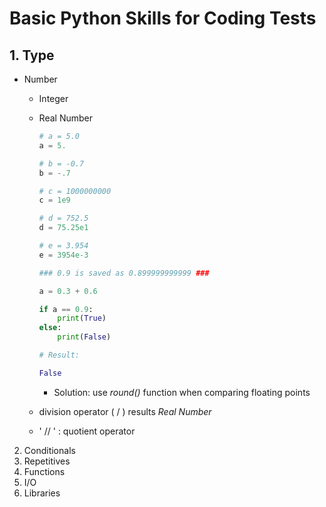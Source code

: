 # Basic Python Skills for Coding Tests

## 1. Type

- Number

  - Integer
  - Real Number

    ```python
    # a = 5.0
    a = 5.

    # b = -0.7
    b = -.7

    # c = 1000000000
    c = 1e9

    # d = 752.5
    d = 75.25e1

    # e = 3.954
    e = 3954e-3
    ```

    ```python
    ### 0.9 is saved as 0.899999999999 ###

    a = 0.3 + 0.6

    if a == 0.9:
        print(True)
    else:
        print(False)

    # Result:

    False
    ```

    - Solution: use _round()_ function when comparing floating points

  - division operator ( / ) results _Real Number_
  - ' // ' : quotient operator

2. Conditionals
3. Repetitives
4. Functions
5. I/O
6. Libraries
